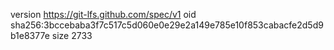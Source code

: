 version https://git-lfs.github.com/spec/v1
oid sha256:3bccebaba3f7c517c5d060e0e29e2a149e785e10f853cabacfe2d5d9b1e8377e
size 2733
